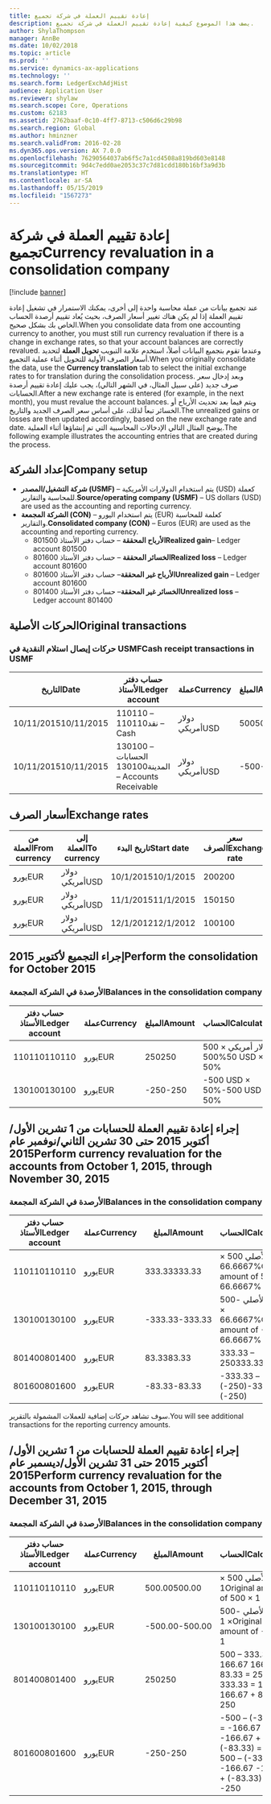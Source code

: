```yaml
---
title: إعادة تقييم العملة في شركة تجميع
description: يصف هذا الموضوع كيفية إعادة تقييم العملة في شركة تجميع.
author: ShylaThompson
manager: AnnBe
ms.date: 10/02/2018
ms.topic: article
ms.prod: ''
ms.service: dynamics-ax-applications
ms.technology: ''
ms.search.form: LedgerExchAdjHist
audience: Application User
ms.reviewer: shylaw
ms.search.scope: Core, Operations
ms.custom: 62183
ms.assetid: 2762baaf-0c10-4ff7-8713-c506d6c29b98
ms.search.region: Global
ms.author: hminzner
ms.search.validFrom: 2016-02-28
ms.dyn365.ops.version: AX 7.0.0
ms.openlocfilehash: 76290564037ab6f5c7a1cd4508a819bd603e8148
ms.sourcegitcommit: 9d4c7edd0ae2053c37c7d81cdd180b16bf3a9d3b
ms.translationtype: HT
ms.contentlocale: ar-SA
ms.lasthandoff: 05/15/2019
ms.locfileid: "1567273"
---
```

# <a name="currency-revaluation-in-a-consolidation-company"></a><span data-ttu-id="9953e-103">إعادة تقييم العملة في شركة تجميع</span><span class="sxs-lookup"><span data-stu-id="9953e-103">Currency revaluation in a consolidation company</span></span>

[!include [banner](../includes/banner.md)]

<span data-ttu-id="9953e-104">عند تجميع بيانات من عملة محاسبة واحدة إلى أخرى، يمكنك الاستمرار في تشغيل إعادة تقييم العملة إذا لم يكن هناك تغيير أسعار الصرف، بحيث يُعاد تقييم أرصدة الحساب الخاص بك بشكل صحيح.</span><span class="sxs-lookup"><span data-stu-id="9953e-104">When you consolidate data from one accounting currency to another, you must still run currency revaluation if there is a change in exchange rates, so that your account balances  are correctly revalued.</span></span> <span data-ttu-id="9953e-105">وعندما تقوم بتجميع البيانات أصلاً، استخدم علامة التبويب **تحويل العملة** لتحديد أسعار الصرف الأولية للتحويل أثناء عملية التجميع.</span><span class="sxs-lookup"><span data-stu-id="9953e-105">When you originally consolidate the data, use the **Currency translation** tab to select the initial exchange rates to for translation during the consolidation process.</span></span> <span data-ttu-id="9953e-106">وبعد إدخال سعر صرف جديد (على سبيل المثال، في الشهر التالي)، يجب عليك إعادة تقييم أرصدة الحسابات.</span><span class="sxs-lookup"><span data-stu-id="9953e-106">After a new exchange rate is entered (for example, in the next month), you must revalue the account balances.</span></span> <span data-ttu-id="9953e-107">ويتم فيما بعد تحديث الأرباح أو الخسائر تبعاً لذلك، على أساس سعر الصرف الجديد والتاريخ.</span><span class="sxs-lookup"><span data-stu-id="9953e-107">The unrealized gains or losses are then updated accordingly, based on the new exchange rate and date.</span></span> <span data-ttu-id="9953e-108">يوضح المثال التالي الإدخالات المحاسبية التي تم إنشاؤها أثناء العملية.</span><span class="sxs-lookup"><span data-stu-id="9953e-108">The following example illustrates the accounting entries that are created during the process.</span></span>

## <a name="company-setup"></a><span data-ttu-id="9953e-109">إعداد الشركة</span><span class="sxs-lookup"><span data-stu-id="9953e-109">Company setup</span></span>
-   <span data-ttu-id="9953e-110">**شركة التشغيل/المصدر (USMF)** – يتم استخدام الدولارات الأمريكية (USD) كعملة للمحاسبة والتقارير.</span><span class="sxs-lookup"><span data-stu-id="9953e-110">**Source/operating company (USMF)** – US dollars (USD) are used as the accounting and reporting currency.</span></span>
-   <span data-ttu-id="9953e-111">**الشركة المجمعة (CON)** – يتم استخدام اليورو (EUR) كعلمة للمحاسبة والتقارير.</span><span class="sxs-lookup"><span data-stu-id="9953e-111">**Consolidated company (CON)** – Euros (EUR) are used as the accounting and reporting currency.</span></span>
    -   <span data-ttu-id="9953e-112">**الأرباح المحققة** – حساب دفتر الأستاذ 801500</span><span class="sxs-lookup"><span data-stu-id="9953e-112">**Realized gain**– Ledger account 801500</span></span>
    -   <span data-ttu-id="9953e-113">**الخسائر المحققة** – حساب دفتر الأستاذ 801600</span><span class="sxs-lookup"><span data-stu-id="9953e-113">**Realized loss** – Ledger account 801600</span></span>
    -   <span data-ttu-id="9953e-114">**الأرباح غير المحققة**– حساب دفتر الأستاذ 801600</span><span class="sxs-lookup"><span data-stu-id="9953e-114">**Unrealized gain** – Ledger account 801600</span></span>
    -   <span data-ttu-id="9953e-115">**الخسائر غير المحققة**– حساب دفتر الأستاذ 801400</span><span class="sxs-lookup"><span data-stu-id="9953e-115">**Unrealized loss** – Ledger account 801400</span></span>

## <a name="original-transactions"></a><span data-ttu-id="9953e-116">الحركات الأصلية</span><span class="sxs-lookup"><span data-stu-id="9953e-116">Original transactions</span></span>
### <a name="cash-receipt-transactions-in-usmf"></a><span data-ttu-id="9953e-117">حركات إيصال استلام النقدية في USMF</span><span class="sxs-lookup"><span data-stu-id="9953e-117">Cash receipt transactions in USMF</span></span>

| <span data-ttu-id="9953e-118">التاريخ</span><span class="sxs-lookup"><span data-stu-id="9953e-118">Date</span></span>       | <span data-ttu-id="9953e-119">حساب دفتر الأستاذ</span><span class="sxs-lookup"><span data-stu-id="9953e-119">Ledger account</span></span>               | <span data-ttu-id="9953e-120">عملة</span><span class="sxs-lookup"><span data-stu-id="9953e-120">Currency</span></span> | <span data-ttu-id="9953e-121">المبلغ</span><span class="sxs-lookup"><span data-stu-id="9953e-121">Amount</span></span> |
|------------|------------------------------|----------|--------|
| <span data-ttu-id="9953e-122">10/11/2015</span><span class="sxs-lookup"><span data-stu-id="9953e-122">10/11/2015</span></span> | <span data-ttu-id="9953e-123">110110 – نقد</span><span class="sxs-lookup"><span data-stu-id="9953e-123">110110 – Cash</span></span>                | <span data-ttu-id="9953e-124">دولار أمريكي</span><span class="sxs-lookup"><span data-stu-id="9953e-124">USD</span></span>      | <span data-ttu-id="9953e-125">500</span><span class="sxs-lookup"><span data-stu-id="9953e-125">500</span></span>    |
| <span data-ttu-id="9953e-126">10/11/2015</span><span class="sxs-lookup"><span data-stu-id="9953e-126">10/11/2015</span></span> | <span data-ttu-id="9953e-127">130100 – الحسابات المدينة</span><span class="sxs-lookup"><span data-stu-id="9953e-127">130100 – Accounts Receivable</span></span> | <span data-ttu-id="9953e-128">دولار أمريكي</span><span class="sxs-lookup"><span data-stu-id="9953e-128">USD</span></span>      | <span data-ttu-id="9953e-129">-500</span><span class="sxs-lookup"><span data-stu-id="9953e-129">-500</span></span>   |

## <a name="exchange-rates"></a><span data-ttu-id="9953e-130">أسعار الصرف</span><span class="sxs-lookup"><span data-stu-id="9953e-130">Exchange rates</span></span>

| <span data-ttu-id="9953e-131">من العملة</span><span class="sxs-lookup"><span data-stu-id="9953e-131">From currency</span></span> | <span data-ttu-id="9953e-132">إلى العملة</span><span class="sxs-lookup"><span data-stu-id="9953e-132">To currency</span></span> | <span data-ttu-id="9953e-133">تاريخ البدء</span><span class="sxs-lookup"><span data-stu-id="9953e-133">Start date</span></span> | <span data-ttu-id="9953e-134">سعر الصرف</span><span class="sxs-lookup"><span data-stu-id="9953e-134">Exchange rate</span></span> |
|---------------|-------------|------------|---------------|
| <span data-ttu-id="9953e-135">يورو</span><span class="sxs-lookup"><span data-stu-id="9953e-135">EUR</span></span>           | <span data-ttu-id="9953e-136">دولار أمريكي</span><span class="sxs-lookup"><span data-stu-id="9953e-136">USD</span></span>         | <span data-ttu-id="9953e-137">10/1/2015</span><span class="sxs-lookup"><span data-stu-id="9953e-137">10/1/2015</span></span>  | <span data-ttu-id="9953e-138">200</span><span class="sxs-lookup"><span data-stu-id="9953e-138">200</span></span>           |
| <span data-ttu-id="9953e-139">يورو</span><span class="sxs-lookup"><span data-stu-id="9953e-139">EUR</span></span>           | <span data-ttu-id="9953e-140">دولار أمريكي</span><span class="sxs-lookup"><span data-stu-id="9953e-140">USD</span></span>         | <span data-ttu-id="9953e-141">11/1/2015</span><span class="sxs-lookup"><span data-stu-id="9953e-141">11/1/2015</span></span>  | <span data-ttu-id="9953e-142">150</span><span class="sxs-lookup"><span data-stu-id="9953e-142">150</span></span>           |
| <span data-ttu-id="9953e-143">يورو</span><span class="sxs-lookup"><span data-stu-id="9953e-143">EUR</span></span>           | <span data-ttu-id="9953e-144">دولار أمريكي</span><span class="sxs-lookup"><span data-stu-id="9953e-144">USD</span></span>         | <span data-ttu-id="9953e-145">12/1/2012</span><span class="sxs-lookup"><span data-stu-id="9953e-145">12/1/2012</span></span>  | <span data-ttu-id="9953e-146">100</span><span class="sxs-lookup"><span data-stu-id="9953e-146">100</span></span>           |

## <a name="perform-the-consolidation-for-october-2015"></a><span data-ttu-id="9953e-147">إجراء التجميع لأكتوبر 2015</span><span class="sxs-lookup"><span data-stu-id="9953e-147">Perform the consolidation for October 2015</span></span>
### <a name="balances-in-the-consolidation-company"></a><span data-ttu-id="9953e-148">الأرصدة في الشركة المجمعة</span><span class="sxs-lookup"><span data-stu-id="9953e-148">Balances in the consolidation company</span></span>

| <span data-ttu-id="9953e-149">حساب دفتر الأستاذ</span><span class="sxs-lookup"><span data-stu-id="9953e-149">Ledger account</span></span> | <span data-ttu-id="9953e-150">عملة</span><span class="sxs-lookup"><span data-stu-id="9953e-150">Currency</span></span> | <span data-ttu-id="9953e-151">المبلغ</span><span class="sxs-lookup"><span data-stu-id="9953e-151">Amount</span></span> | <span data-ttu-id="9953e-152">الحساب</span><span class="sxs-lookup"><span data-stu-id="9953e-152">Calculation</span></span>    |
|----------------|----------|--------|----------------|
| <span data-ttu-id="9953e-153">110110</span><span class="sxs-lookup"><span data-stu-id="9953e-153">110110</span></span>         | <span data-ttu-id="9953e-154">يورو</span><span class="sxs-lookup"><span data-stu-id="9953e-154">EUR</span></span>      | <span data-ttu-id="9953e-155">250</span><span class="sxs-lookup"><span data-stu-id="9953e-155">250</span></span>    | <span data-ttu-id="9953e-156">500 دولار أمريكي × 50%</span><span class="sxs-lookup"><span data-stu-id="9953e-156">500 USD × 50%</span></span>  |
| <span data-ttu-id="9953e-157">130100</span><span class="sxs-lookup"><span data-stu-id="9953e-157">130100</span></span>         | <span data-ttu-id="9953e-158">يورو</span><span class="sxs-lookup"><span data-stu-id="9953e-158">EUR</span></span>      | <span data-ttu-id="9953e-159">-250</span><span class="sxs-lookup"><span data-stu-id="9953e-159">-250</span></span>   | <span data-ttu-id="9953e-160">-500 USD × 50%</span><span class="sxs-lookup"><span data-stu-id="9953e-160">-500 USD × 50%</span></span> |

## <a name="perform-currency-revaluation-for-the-accounts-from-october-1-2015-through-november-30-2015"></a><span data-ttu-id="9953e-161">إجراء إعادة تقييم العملة للحسابات من 1 تشرين الأول/أكتوبر 2015 حتى 30 تشرين الثاني/نوفمبر عام 2015</span><span class="sxs-lookup"><span data-stu-id="9953e-161">Perform currency revaluation for the accounts from October 1, 2015, through November 30, 2015</span></span>
### <a name="balances-in-the-consolidation-company"></a><span data-ttu-id="9953e-162">الأرصدة في الشركة المجمعة</span><span class="sxs-lookup"><span data-stu-id="9953e-162">Balances in the consolidation company</span></span>

| <span data-ttu-id="9953e-163">حساب دفتر الأستاذ</span><span class="sxs-lookup"><span data-stu-id="9953e-163">Ledger account</span></span> | <span data-ttu-id="9953e-164">عملة</span><span class="sxs-lookup"><span data-stu-id="9953e-164">Currency</span></span> | <span data-ttu-id="9953e-165">المبلغ</span><span class="sxs-lookup"><span data-stu-id="9953e-165">Amount</span></span>  | <span data-ttu-id="9953e-166">الحساب</span><span class="sxs-lookup"><span data-stu-id="9953e-166">Calculation</span></span>                        |
|----------------|----------|---------|------------------------------------|
| <span data-ttu-id="9953e-167">110110</span><span class="sxs-lookup"><span data-stu-id="9953e-167">110110</span></span>         | <span data-ttu-id="9953e-168">يورو</span><span class="sxs-lookup"><span data-stu-id="9953e-168">EUR</span></span>      | <span data-ttu-id="9953e-169">333.33</span><span class="sxs-lookup"><span data-stu-id="9953e-169">333.33</span></span>  | <span data-ttu-id="9953e-170">المبلغ الأصلي 500 × 66.6667%</span><span class="sxs-lookup"><span data-stu-id="9953e-170">Original amount of 500 × 66.6667%</span></span>  |
| <span data-ttu-id="9953e-171">130100</span><span class="sxs-lookup"><span data-stu-id="9953e-171">130100</span></span>         | <span data-ttu-id="9953e-172">يورو</span><span class="sxs-lookup"><span data-stu-id="9953e-172">EUR</span></span>      | <span data-ttu-id="9953e-173">-333.33</span><span class="sxs-lookup"><span data-stu-id="9953e-173">-333.33</span></span> | <span data-ttu-id="9953e-174">المبلغ الأصلي -500 × 66.6667%</span><span class="sxs-lookup"><span data-stu-id="9953e-174">Original amount of -500 × 66.6667%</span></span> |
| <span data-ttu-id="9953e-175">801400</span><span class="sxs-lookup"><span data-stu-id="9953e-175">801400</span></span>         | <span data-ttu-id="9953e-176">يورو</span><span class="sxs-lookup"><span data-stu-id="9953e-176">EUR</span></span>      | <span data-ttu-id="9953e-177">83.33</span><span class="sxs-lookup"><span data-stu-id="9953e-177">83.33</span></span>   | <span data-ttu-id="9953e-178">333.33 – 250</span><span class="sxs-lookup"><span data-stu-id="9953e-178">333.33 – 250</span></span>                       |
| <span data-ttu-id="9953e-179">801600</span><span class="sxs-lookup"><span data-stu-id="9953e-179">801600</span></span>         | <span data-ttu-id="9953e-180">يورو</span><span class="sxs-lookup"><span data-stu-id="9953e-180">EUR</span></span>      | <span data-ttu-id="9953e-181">-83.33</span><span class="sxs-lookup"><span data-stu-id="9953e-181">-83.33</span></span>  | <span data-ttu-id="9953e-182">-333.33 – (-250)</span><span class="sxs-lookup"><span data-stu-id="9953e-182">-333.33 – (-250)</span></span>                   |

<span data-ttu-id="9953e-183">سوف تشاهد حركات إضافية للعملات المشمولة بالتقرير.</span><span class="sxs-lookup"><span data-stu-id="9953e-183">You will see additional transactions for the reporting currency amounts.</span></span>

## <a name="perform-currency-revaluation-for-the-accounts-from-october-1-2015-through-december-31-2015"></a><span data-ttu-id="9953e-184">إجراء إعادة تقييم العملة للحسابات من 1 تشرين الأول/أكتوبر 2015 حتى 31 تشرين الأول/ديسمبر عام 2015</span><span class="sxs-lookup"><span data-stu-id="9953e-184">Perform currency revaluation for the accounts from October 1, 2015, through December 31, 2015</span></span>
### <a name="balances-in-the-consolidation-company"></a><span data-ttu-id="9953e-185">الأرصدة في الشركة المجمعة</span><span class="sxs-lookup"><span data-stu-id="9953e-185">Balances in the consolidation company</span></span>

| <span data-ttu-id="9953e-186">حساب دفتر الأستاذ</span><span class="sxs-lookup"><span data-stu-id="9953e-186">Ledger account</span></span> | <span data-ttu-id="9953e-187">عملة</span><span class="sxs-lookup"><span data-stu-id="9953e-187">Currency</span></span> | <span data-ttu-id="9953e-188">المبلغ</span><span class="sxs-lookup"><span data-stu-id="9953e-188">Amount</span></span>  | <span data-ttu-id="9953e-189">الحساب</span><span class="sxs-lookup"><span data-stu-id="9953e-189">Calculation</span></span>                                          |
|----------------|----------|---------|------------------------------------------------------|
| <span data-ttu-id="9953e-190">110110</span><span class="sxs-lookup"><span data-stu-id="9953e-190">110110</span></span>         | <span data-ttu-id="9953e-191">يورو</span><span class="sxs-lookup"><span data-stu-id="9953e-191">EUR</span></span>      | <span data-ttu-id="9953e-192">500.00</span><span class="sxs-lookup"><span data-stu-id="9953e-192">500.00</span></span>  | <span data-ttu-id="9953e-193">المبلغ الأصلي 500 × 1</span><span class="sxs-lookup"><span data-stu-id="9953e-193">Original amount of 500 × 1</span></span>                           |
| <span data-ttu-id="9953e-194">130100</span><span class="sxs-lookup"><span data-stu-id="9953e-194">130100</span></span>         | <span data-ttu-id="9953e-195">يورو</span><span class="sxs-lookup"><span data-stu-id="9953e-195">EUR</span></span>      | <span data-ttu-id="9953e-196">-500.00</span><span class="sxs-lookup"><span data-stu-id="9953e-196">-500.00</span></span> | <span data-ttu-id="9953e-197">المبلغ الأصلي -500 × 1</span><span class="sxs-lookup"><span data-stu-id="9953e-197">Original amount of -500 × 1</span></span>                          |
| <span data-ttu-id="9953e-198">801400</span><span class="sxs-lookup"><span data-stu-id="9953e-198">801400</span></span>         | <span data-ttu-id="9953e-199">يورو</span><span class="sxs-lookup"><span data-stu-id="9953e-199">EUR</span></span>      | <span data-ttu-id="9953e-200">250</span><span class="sxs-lookup"><span data-stu-id="9953e-200">250</span></span>     | <span data-ttu-id="9953e-201">500 – 333.33 = 166.67 166.67 + 83.33 = 250</span><span class="sxs-lookup"><span data-stu-id="9953e-201">500 – 333.33 = 166.67 166.67 + 83.33 = 250</span></span>           |
| <span data-ttu-id="9953e-202">801600</span><span class="sxs-lookup"><span data-stu-id="9953e-202">801600</span></span>         | <span data-ttu-id="9953e-203">يورو</span><span class="sxs-lookup"><span data-stu-id="9953e-203">EUR</span></span>      | <span data-ttu-id="9953e-204">-250</span><span class="sxs-lookup"><span data-stu-id="9953e-204">-250</span></span>    | <span data-ttu-id="9953e-205">-500 – (-333.33) = -166.67 -166.67 + (-83.33) = -250</span><span class="sxs-lookup"><span data-stu-id="9953e-205">-500 – (-333.33) = -166.67 -166.67 + (-83.33) = -250</span></span> |





